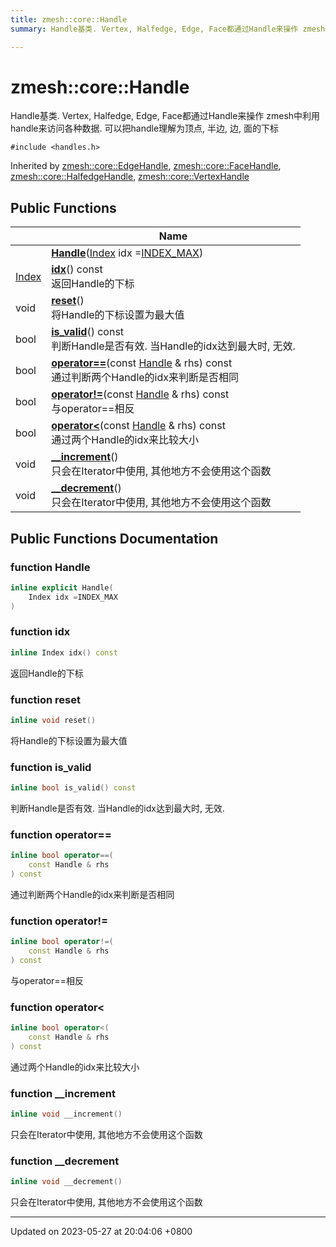 ```yaml
---
title: zmesh::core::Handle
summary: Handle基类. Vertex, Halfedge, Edge, Face都通过Handle来操作 zmesh中利用handle来访问各种数据. 可以把handle理解为顶点, 半边, 边, 面的下标 

---
```


# zmesh::core::Handle



Handle基类. Vertex, Halfedge, Edge, Face都通过Handle来操作 zmesh中利用handle来访问各种数据. 可以把handle理解为顶点, 半边, 边, 面的下标 


`#include <handles.h>`

Inherited by [zmesh::core::EdgeHandle](Classes/classzmesh_1_1core_1_1_edge_handle.md), [zmesh::core::FaceHandle](Classes/classzmesh_1_1core_1_1_face_handle.md), [zmesh::core::HalfedgeHandle](Classes/classzmesh_1_1core_1_1_halfedge_handle.md), [zmesh::core::VertexHandle](Classes/classzmesh_1_1core_1_1_vertex_handle.md)

## Public Functions

|                | Name           |
| -------------- | -------------- |
| | **[Handle](Classes/classzmesh_1_1core_1_1_handle.md#function-handle)**([Index](Namespaces/namespacezmesh_1_1core.md#using-index) idx =[INDEX_MAX](Namespaces/namespacezmesh_1_1core.md#variable-index-max)) |
| [Index](Namespaces/namespacezmesh_1_1core.md#using-index) | **[idx](Classes/classzmesh_1_1core_1_1_handle.md#function-idx)**() const<br>返回Handle的下标  |
| void | **[reset](Classes/classzmesh_1_1core_1_1_handle.md#function-reset)**()<br>将Handle的下标设置为最大值  |
| bool | **[is_valid](Classes/classzmesh_1_1core_1_1_handle.md#function-is-valid)**() const<br>判断Handle是否有效. 当Handle的idx达到最大时, 无效.  |
| bool | **[operator==](Classes/classzmesh_1_1core_1_1_handle.md#function-operator==)**(const [Handle](Classes/classzmesh_1_1core_1_1_handle.md) & rhs) const<br>通过判断两个Handle的idx来判断是否相同  |
| bool | **[operator!=](Classes/classzmesh_1_1core_1_1_handle.md#function-operator!=)**(const [Handle](Classes/classzmesh_1_1core_1_1_handle.md) & rhs) const<br>与operator==相反  |
| bool | **[operator<](Classes/classzmesh_1_1core_1_1_handle.md#function-operator<)**(const [Handle](Classes/classzmesh_1_1core_1_1_handle.md) & rhs) const<br>通过两个Handle的idx来比较大小  |
| void | **[__increment](Classes/classzmesh_1_1core_1_1_handle.md#function---increment)**()<br>只会在Iterator中使用, 其他地方不会使用这个函数  |
| void | **[__decrement](Classes/classzmesh_1_1core_1_1_handle.md#function---decrement)**()<br>只会在Iterator中使用, 其他地方不会使用这个函数  |

## Public Functions Documentation

### function Handle

```cpp
inline explicit Handle(
    Index idx =INDEX_MAX
)
```


### function idx

```cpp
inline Index idx() const
```

返回Handle的下标 

### function reset

```cpp
inline void reset()
```

将Handle的下标设置为最大值 

### function is_valid

```cpp
inline bool is_valid() const
```

判断Handle是否有效. 当Handle的idx达到最大时, 无效. 

### function operator==

```cpp
inline bool operator==(
    const Handle & rhs
) const
```

通过判断两个Handle的idx来判断是否相同 

### function operator!=

```cpp
inline bool operator!=(
    const Handle & rhs
) const
```

与operator==相反 

### function operator<

```cpp
inline bool operator<(
    const Handle & rhs
) const
```

通过两个Handle的idx来比较大小 

### function __increment

```cpp
inline void __increment()
```

只会在Iterator中使用, 其他地方不会使用这个函数 

### function __decrement

```cpp
inline void __decrement()
```

只会在Iterator中使用, 其他地方不会使用这个函数 

-------------------------------

Updated on 2023-05-27 at 20:04:06 +0800